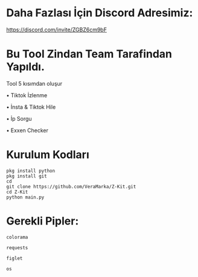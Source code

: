 # Daha Fazlası İçin Discord Adresimiz:
https://discord.com/invite/ZGBZ6cm9bF

# Bu Tool Zindan Team Tarafindan Yapıldı.
Tool 5 kısımdan oluşur 

• Tiktok İzlenme

• İnsta & Tiktok Hile

• İp Sorgu 

• Exxen Checker

# Kurulum Kodları 

```
pkg install python
pkg install git
cd
git clone https://github.com/VeraMarka/Z-Kit.git
cd Z-Kit
python main.py
```
# Gerekli Pipler:
```
colorama
```
```
requests
```
```
figlet
```
```
os
```
